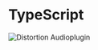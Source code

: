 # TypeScript
 

<img class="fit-picture"
     src="https://audiopluginshop.com/wp-content/uploads/2020/10/ProjectManager.pdf"
     alt="Distortion Audioplugin">
